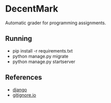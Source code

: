 # DecentMark
Automatic grader for programming assignments.

## Running
- pip install -r requirements.txt
- python manage.py migrate
- python manage.py startserver

## References
- [django](https://www.djangoproject.com/)
- [gitignore.io](https://www.gitignore.io/)
